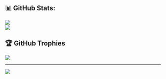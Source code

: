 <!-- # Hi there <img src="https://media.giphy.com/media/hvRJCLFzcasrR4ia7z/giphy.gif" width="25px"> -->

## 📊 GitHub Stats:
![](https://github-readme-stats.vercel.app/api?username=binodmx&theme=dark&hide_border=false&include_all_commits=true&count_private=true)<br/>
![](https://github-readme-streak-stats.herokuapp.com/?user=binodmx&theme=dark&hide_border=false)<br/>

## 🏆 GitHub Trophies
![](https://github-profile-trophy.vercel.app/?username=binodmx&theme=radical&no-frame=false&no-bg=true&margin-w=4)

---
[![](https://visitcount.itsvg.in/api?id=binodmx&icon=0&color=0)](https://visitcount.itsvg.in)

<!-- Proudly created with GPRM ( https://gprm.itsvg.in ) -->

<!--
**binodmx/binodmx** is a ✨ _special_ ✨ repository because its `README.md` (this file) appears on your GitHub profile.

Here are some ideas to get you started:

- 🔭 I’m currently working on ...
- 🌱 I’m currently learning ...
- 👯 I’m looking to collaborate on ...
- 🤔 I’m looking for help with ...
- 💬 Ask me about ...
- 📫 How to reach me: ...
- 😄 Pronouns: ...
- ⚡ Fun fact: ...
-->
